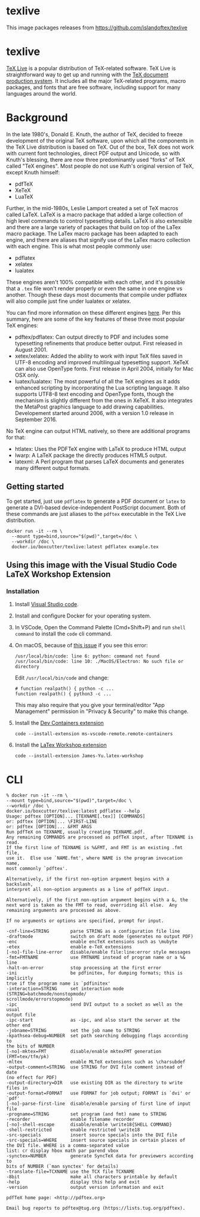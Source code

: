 # texlive

This image packages releases from https://github.com/islandoftex/texlive

# texlive

[TeX Live](https://tug.org/texlive/) is a popular distribution of TeX-related
software. TeX Live is straightforward way to get up and running with the
[TeX document production system](https://tug.org/). It includes all the major
TeX-related programs, macro packages, and fonts that are free software,
including support for many languages around the world.

# Background

In the late 1980's, Donald E. Knuth, the author of TeX, decided to freeze
development of the original TeX software, upon which all the components in
the TeX Live distribution is based on TeX. Out of the box, TeX does not work
with current font technologies, direct PDF output and Unicode, so with Knuth's
blessing, there are now three predominantly used "forks" of TeX called
"TeX engines". Most people do not use Kuth's original version of TeX, except
Knuth himself:
- pdfTeX
- XeTeX
- LuaTeX

Further, in the mid-1980s, Leslie Lamport created a set of TeX macros called
LaTeX. LaTeX is a macro package that added a large collection of high level
commands to control typesetting details. LaTeX is also extensible and there
are a large variety of packages that build on top of the LaTex macro package.
The LaTex macro package has been adapted to each engine, and there are aliases
that signify use of the LaTex macro collection with each engine. This is what
most people commonly use:
- pdflatex
- xelatex
- lualatex

These engines aren't 100% compatible with each other, and it's possible
that a `.tex` file won't render properly or even the same in one engine
vs another. Though these days most documents that compile under pdflatex
will also compile just fine under lualatex or xelatex.

You can find more information on these different engines [here](https://www.overleaf.com/learn/latex/Articles/What%27s_in_a_Name%3A_A_Guide_to_the_Many_Flavours_of_TeX#:~:text=pdfLaTeX%20means%20using%20the%20LaTeX,package%20with%20the%20LuaTeX%20engine). Per this summary, here are some of the key features of these
three most popular TeX engines:

- pdftex/pdflatex: Can output directly to PDF and includes some typesetting
  refinements that produce better output. First released in August 2001.
- xetex/xelatex: Added the ability to work with input TeX files saved in
  UTF-8 encoding and improved multilingual typesetting support. XeTeX
  can also use OpenType fonts. First release in April 2004, initially for
  Mac OSX only.
- luatex/lualatex: The most powerful of all the TeX engines as it adds
  enhanced scripting by incorporating the Lua scripting language. It also
  supports UTF8-8 text encoding and OpenType fonts, though the mechanism
  is slightly different from the ones in XeTeX. It also integrates the
  MetaPost graphics language to add drawing capabilities. Developement
  started around 2006, with a version 1.0 release in September 2016.

No TeX engine can output HTML natively, so there are additional programs
for that:

- htlatex: Uses the PDFTeX engine with LaTeX to produce HTML output
- lwarp: A LaTeX package the directly produces HTML5 output.
- latexml: A Perl program that parses LaTeX documents and generates many 
  different output formats.

## Getting started

To get started, just use `pdflatex` to generate a PDF document or `latex`
to generate a DVI-based device-independent PostScript document. Both of
these commands are just aliases to the `pdftex` executable in the TeX Live
distribution.

```
docker run -it --rm \
  --mount type=bind,source="$(pwd)",target=/doc \
  --workdir /doc \
  docker.io/boxcutter/texlive:latest pdflatex example.tex
```

## Using this image with the Visual Studio Code LaTeX Workshop Extension

### Installation

1. Install [Visual Studio code](https://code.visualstudio.com/).

1. Install and configure Docker for your operating system.

1. In VSCode, Open the Command Palette (Cmd+Shift+P) and run `shell command`
   to install the `code` cli command.

1. On macOS, because of [this issue](https://github.com/microsoft/vscode/issues/141738) if you see this error:
   ```
   /usr/local/bin/code: line 6: python: command not found
   /usr/local/bin/code: line 10: ./MacOS/Electron: No such file or directory
   ```
   Edit `/usr/local/bin/code` and change:
   ```
   # function realpath() { python -c ...
   function realpath() { python3 -c ...
   ```
   This may also require that you give your terminal/editor "App Management"
   permission in "Privacy & Security" to make this change.

1. Install the [Dev Containers extension](https://marketplace.visualstudio.com/items?itemName=ms-vscode-remote.remote-containers)
   ```
   code --install-extension ms-vscode-remote.remote-containers
   ```

1. Install the [LaTex Workshop extension](https://marketplace.visualstudio.com/items?itemName=James-Yu.latex-workshop)
   ```
   code --install-extension James-Yu.latex-workshop
   ```

# CLI

```
% docker run -it --rm \
--mount type=bind,source="$(pwd)",target=/doc \
--workdir /doc \
docker.io/boxcutter/texlive:latest pdflatex --help
Usage: pdftex [OPTION]... [TEXNAME[.tex]] [COMMANDS]
or: pdftex [OPTION]... \FIRST-LINE
or: pdftex [OPTION]... &FMT ARGS
Run pdfTeX on TEXNAME, usually creating TEXNAME.pdf.
Any remaining COMMANDS are processed as pdfTeX input, after TEXNAME is read.
If the first line of TEXNAME is %&FMT, and FMT is an existing .fmt file,
use it.  Else use `NAME.fmt', where NAME is the program invocation name,
most commonly `pdftex'.

Alternatively, if the first non-option argument begins with a backslash,
interpret all non-option arguments as a line of pdfTeX input.

Alternatively, if the first non-option argument begins with a &, the
next word is taken as the FMT to read, overriding all else.  Any
remaining arguments are processed as above.

If no arguments or options are specified, prompt for input.

-cnf-line=STRING        parse STRING as a configuration file line
-draftmode              switch on draft mode (generates no output PDF)
-enc                    enable encTeX extensions such as \mubyte
-etex                   enable e-TeX extensions
[-no]-file-line-error   disable/enable file:line:error style messages
-fmt=FMTNAME            use FMTNAME instead of program name or a %& line
-halt-on-error          stop processing at the first error
-ini                    be pdfinitex, for dumping formats; this is implicitly
true if the program name is `pdfinitex'
-interaction=STRING     set interaction mode (STRING=batchmode/nonstopmode/
scrollmode/errorstopmode)
-ipc                    send DVI output to a socket as well as the usual
output file
-ipc-start              as -ipc, and also start the server at the other end
-jobname=STRING         set the job name to STRING
-kpathsea-debug=NUMBER  set path searching debugging flags according to
the bits of NUMBER
[-no]-mktex=FMT         disable/enable mktexFMT generation (FMT=tex/tfm/pk)
-mltex                  enable MLTeX extensions such as \charsubdef
-output-comment=STRING  use STRING for DVI file comment instead of date
(no effect for PDF)
-output-directory=DIR   use existing DIR as the directory to write files in
-output-format=FORMAT   use FORMAT for job output; FORMAT is `dvi' or `pdf'
[-no]-parse-first-line  disable/enable parsing of first line of input file
-progname=STRING        set program (and fmt) name to STRING
-recorder               enable filename recorder
[-no]-shell-escape      disable/enable \write18{SHELL COMMAND}
-shell-restricted       enable restricted \write18
-src-specials           insert source specials into the DVI file
-src-specials=WHERE     insert source specials in certain places of
the DVI file. WHERE is a comma-separated value
list: cr display hbox math par parend vbox
-synctex=NUMBER         generate SyncTeX data for previewers according to
bits of NUMBER (`man synctex' for details)
-translate-file=TCXNAME use the TCX file TCXNAME
-8bit                   make all characters printable by default
-help                   display this help and exit
-version                output version information and exit

pdfTeX home page: <http://pdftex.org>

Email bug reports to pdftex@tug.org (https://lists.tug.org/pdftex).
```
